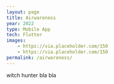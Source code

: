 ```yaml
---
layout: page
title: Airwareness
year: 2022
type: Mobile App
tech: Flutter
images:
    - https://via.placeholder.com/150
    - https://via.placeholder.com/150
permalink: /airwareness/
---
```

witch hunter bla bla